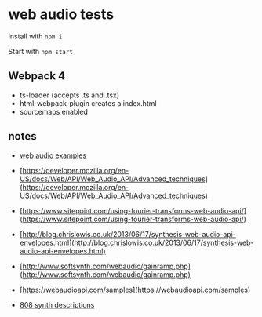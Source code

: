 # web audio tests

Install with `npm i`

Start with `npm start`

## Webpack 4

- ts-loader (accepts .ts and .tsx)
- html-webpack-plugin creates a index.html
- sourcemaps enabled

## notes

- [web audio examples](https://github.com/mdn/webaudio-examples)
- [https://developer.mozilla.org/en-US/docs/Web/API/Web_Audio_API/Advanced_techniques](https://developer.mozilla.org/en-US/docs/Web/API/Web_Audio_API/Advanced_techniques)
- [https://www.sitepoint.com/using-fourier-transforms-web-audio-api/](https://www.sitepoint.com/using-fourier-transforms-web-audio-api/)
- [http://blog.chrislowis.co.uk/2013/06/17/synthesis-web-audio-api-envelopes.html](http://blog.chrislowis.co.uk/2013/06/17/synthesis-web-audio-api-envelopes.html)
- [http://www.softsynth.com/webaudio/gainramp.php](http://www.softsynth.com/webaudio/gainramp.php)

- [https://webaudioapi.com/samples](https://webaudioapi.com/samples)
- [808 synth descriptions](https://www.emusician.com/how-to/master-class-analog-drum-design)
